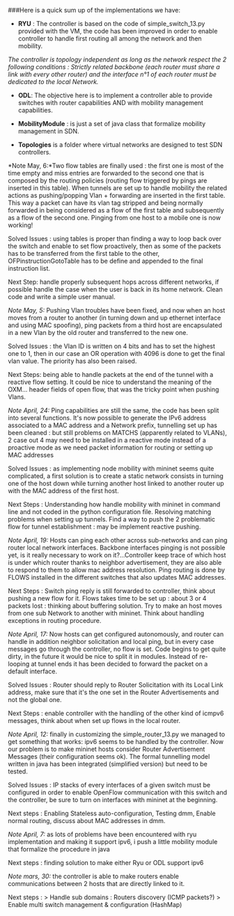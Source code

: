 ###Here is a quick sum up of the implementations we have:

* **RYU** : The controller is based on the code of simple_switch_13.py
  provided with the VM, the code has been improved in order to enable
  controller to handle first routing all among the network and then
  mobility.
  
*The controller is topology independent as long as the
  network respect the 2 following conditions : Strictly related
  backbone (each router must share a link with every other router) and
  the interface n°1 of each router must be dedicated to the local
  Network.*

 * **ODL**: The objective
  here is to implement a controller able to provide switches with
  router capabilities AND with mobility management capabilities.

* **MobilityModule** : is just a set of java class that formalize mobility
 management in SDN.

* **Topologies** is a folder where virtual networks are designed to test
  SDN controllers.

*Note May, 6:*Two flow tables are finally used : the first one is most
 of the time empty and miss entries are forwarded to the second one
 that is composed by the routing policies (routing flow triggered by
 pings are inserted in this table). When tunnels are set up to handle
 mobility the related actions as pushing/popping Vlan + forwarding are
 inserted in the first table. This way a packet can have its vlan tag
 stripped and being normally forwarded in being considered as a flow of
 the first table and subsequently as a flow of the second one.
 Pinging from one host to a mobile one is now working! 

 Solved Issues : using tables is proper than finding a way to loop back
 over the switch and enable to set flow proactively, then as some of
 the packets has to be transferred from the first table to the other,
 OFPinstructionGotoTable has to be define and appended to the final
 instruction list.

 Next Step: handle properly subsequent hops across different networks,
 if possible handle the case when the user is back in its home network.
 Clean code and write a simple user manual.	  

*Note May, 5:* Pushing Vlan troubles have been fixed, and now when an
 host moves from a router to another (in turning down and up ethernet
 interface and using MAC spoofing), ping packets from a third host are
 encapsulated in a new Vlan by the old router and transferred to the
 new one.

Solved Issues : the Vlan ID is written on 4 bits and has to set the
highest one to 1, then in our case an OR operation with 4096 is done
to get the final vlan value. The priority has also been raised.

Next Steps: being able to handle packets at the end of the tunnel with
a reactive flow setting. It could be nice to understand the meaning of
the OXM... header fields of open flow, that was the tricky point when
pushing Vlans. 


*Note April, 24:* Ping capabilities are still the same, the
code has been split into several functions. It's now possible to
generate the IPv6 address associated to a MAC address and a Network
prefix, tunnelling set up has been cleaned : but still problems on
MATCHS (apparently related to VLANs), 2 case out 4 may need to be
installed in a reactive mode instead of a proactive mode as we need
packet information for routing or setting up MAC addresses

 Solved Issues : as implementing node mobility with mininet seems
 quite complicated, a first solution is to create a static network
 consists in turning one of the host down while turning another host
 linked to another router up with the MAC address of the first
 host.

 Next Steps : Understanding how handle mobility with mininet in
 command line and not coded in the python configuration
 file. Resolving matching problems when setting up tunnels. Find a way
 to push the 2 problematic flow for tunnel establishment : may be
 implement reactive pushing.

*Note April, 19:* Hosts can ping each other across sub-networks and
can ping router local network interfaces. Backbone interfaces pinging
is not possible yet, is it really necessary to work on
it?...Controller keep trace of which host is under which router thanks
to neighbor advertisement, they are also able to respond to them to allow
mac address resolution. Ping routing is done by FLOWS installed in the different
switches that also updates MAC addresses.

Next Steps : Switch ping reply is still forwarded to controller, think
about pushing a new flow for it. Flows takes time to be set up : about
3 or 4 packets lost : thinking about buffering solution. Try to make
an host moves from one sub Network to another with mininet. Think
about handling exceptions in routing procedure.


*Note April, 17:* Now hosts can get configured autonomously, and
router can handle in addition neighbor solicitation and local ping,
but in every case messages go through the controller, no flow is set.
Code begins to get quite dirty, in the future it would be nice to
split it in modules. Instead of re-looping at tunnel ends it has been
decided to forward the packet on a default interface.

Solved Issues : Router should reply to Router Solicitation with its
Local Link address, make sure that it's the one set in the Router
Advertisements and not the global one.

Next Steps : enable controller with the handling of the other kind of
icmpv6 messages, think about when set up flows in the local router.

*Note April, 12:* finally in customizing the simple_router_13.py we
managed to get something that works: ipv6 seems to be handled by the
controller. Now our problem is to make mininet hosts consider Router
Advertisement Messages (their configuration seems ok). The formal
tunnelling model written in java has been integrated (simplified
version) but need to be tested.

Solved Issues : IP stacks of every interfaces of a given switch must
be configured in order to enable OpenFlow communication with this
switch and the controller, be sure to turn on interfaces with mininet
at the beginning.

Next steps : Enabling Stateless auto-configuration, Testing dmm, Enable
normal routing, discuss about MAC addresses in dmm.

*Note April, 7:* as lots of problems have been encountered with ryu
implementation and making it support ipv6, i push a little mobility
module that formalize the procedure in java

Next steps : finding solution to make either Ryu or ODL support ipv6

*Note mars, 30:* the controller is able to make routers enable
communications between 2 hosts that are directly linked to it.  

Next steps : > Handle sub domains : Routers discovery (ICMP packets?)
     	     > Enable multi switch management & configuration (HashMap)
